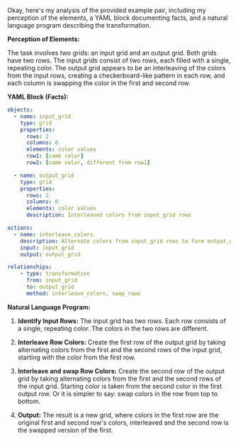 Okay, here's my analysis of the provided example pair, including my perception of the elements, a YAML block documenting facts, and a natural language program describing the transformation.

**Perception of Elements:**

The task involves two grids: an input grid and an output grid. Both grids have two rows.  The input grids consist of two rows, each filled with a single, repeating color. The output grid appears to be an interleaving of the colors from the input rows, creating a checkerboard-like pattern in each row, and each column is swapping the color in the first and second row.

**YAML Block (Facts):**


```yaml
objects:
  - name: input_grid
    type: grid
    properties:
      rows: 2
      columns: 6
      elements: color values
      row1: [same color]
      row2: [same color, different from row1]

  - name: output_grid
    type: grid
    properties:
      rows: 2
      columns: 6
      elements: color values
      description: Interleaved colors from input_grid rows

actions:
  - name: interleave_colors
    description: Alternate colors from input_grid rows to form output_grid rows and the rows themselves are swapped.
    input: input_grid
    output: output_grid

relationships:
    - type: transformation
      from: input_grid
      to: output_grid
      method: interleave_colors, swap_rows
```


**Natural Language Program:**

1.  **Identify Input Rows:** The input grid has two rows. Each row consists of a single, repeating color. The colors in the two rows are different.

2.  **Interleave Row Colors:** Create the first row of the output grid by taking alternating colors from the first and the second rows of the input grid, starting with the color from the first row.

3. **Interleave and swap Row Colors:** Create the second row of the output grid by taking alternating colors from the first and the second rows of the input grid. Starting color is taken from the second color in the first output row. Or it is simpler to say: swap colors in the row from top to bottom.

4.  **Output:** The result is a new grid, where colors in the first row are the original first and second row's colors, interleaved and the second row is the swapped version of the first.
